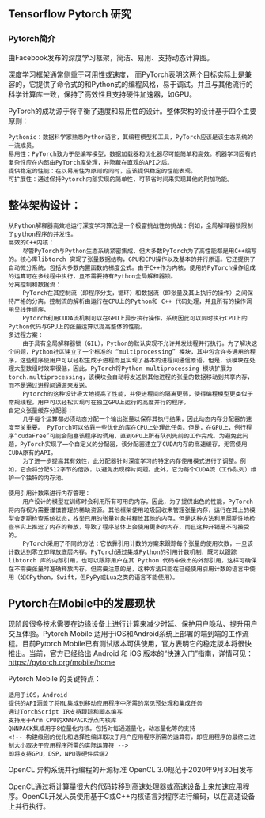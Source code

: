 ## Tensorflow Pytorch 研究

### Pytorch简介
由Facebook发布的深度学习框架，简洁、易用、支持动态计算图。

深度学习框架通常侧重于可用性或速度， 而PyTorch表明这两个目标实际上是兼容的，它提供了命令式的和Python式的编程风格，易于调试。并且与其他流行的科学计算库一致，保持了高效性且支持硬件加速器，如GPU。

PyTorch的成功源于将平衡了速度和易用性的设计。整体架构的设计基于四个主要原则：

    Pythonic：数据科学家熟悉Python语言，其编程模型和工具，PyTorch应该是该生态系统的一流成员。
    易用性：PyTorch致力于使编写模型，数据加载器和优化器尽可能简单和高效。机器学习固有的复杂性应在内部由PyTorch库处理，并隐藏在直观的API之后。
    提供稳定的性能：在以易用性为原则的同时，应该提供稳定的性能表现。
    可扩展性：通过保持Pytorch内部实现的简单性，可节省时间来实现其他的附加功能。

## 整体架构设计：
    从Python解释器高效地运行深度学习算法是一个极富挑战性的挑战：例如，全局解释器锁限制了python程序的并发性。
    高效的C++内核：
        尽管PyTorch与Python生态系统紧密集成，但大多数PyTorch为了高性能都是用C++编写的。核心库libtorch 实现了张量数据结构，GPU和CPU操作以及基本的并行原语。它还提供了自动微分系统，包括大多数内置函数的梯度公式。由于C++作为内核，使用的PyTorch操作组成的运算可在多线程中执行，且不需要持有Python全局解释器锁。
    分离控制和数据流：
        PyTorch在其控制流（即程序分支，循环）和数据流（即张量及其上执行的操作）之间保持严格的分离。控制流的解析由运行在CPU上的Python和 C++ 代码处理，并且所有的操作调用呈线性顺序。
        Pytorch利用CUDA流机制可以在GPU上异步执行操作，系统因此可以同时执行CPU上的Python代码与GPU上的张量运算以提高整体的性能。
    多进程方案：
        由于具有全局解释器锁（GIL），Python的默认实现不允许并发线程并行执行。为了解决这个问题，Python社区建立了一个标准的 “multiprocessing” 模块，其中包含许多通用的程序，这些程序使用户可以轻松生成子进程而且实现了基本的进程间通信原语。但是，该模块在处理大型数组时效率很低，因此，PyTorch将Python multiprocessing 模块扩展为 torch.multiprocessing，该模块会自动将发送到其他进程的张量的数据移动到共享内存，而不是通过进程间通道来发送。
        Pytorch的这种设计极大地提高了性能，并使进程间的隔离更弱，使得编程模型更类似于常规线程。用户可以轻松实现可在独立GPU上运行的高度并行的程序。
    自定义张量缓存分配器：
        几乎每个运算都必须动态分配一个输出张量以保存其执行结果，因此动态内存分配器的速度至关重要。 PyTorch可以依靠一些优化的库在CPU上处理此任务。但是，在GPU上，例行程序“cudaFree”可能会阻塞该程序的调用，直到GPU上所有队列先前的工作完成。为避免此问题，PyTorch实现了一个自定义的分配器，该分配器建立了CUDA内存的高速缓存，无需使用CUDA原有的API。
        为了进一步提高其有效性，此分配器针对深度学习的特定内存使用模式进行了调整。例如，它会将分配512字节的倍数，以避免出现碎片问题。此外，它为每个CUDA流（工作队列）维护一个独特的内存池。

    使用引用计数来进行内存管理：
        用户设计的模型在训练时会利用所有可用的内存。因此，为了提供出色的性能，PyTorch将内存视为需要谨慎管理的稀缺资源。其他框架使用垃圾回收来管理张量内存，运行在其上的模型会定期检查系统状态，枚举已用的张量对象并释放其他的内存。但是这种方法利用周期性地检查事实上推迟了内存的释放，导致了程序总体上会使用更多的内存，而且这种开销是不可接受的。
        PyTorch采用了不同的方法：它依靠引用计数的方案来跟踪每个张量的使用次数，一旦该计数达到零立即释放底层内存。PyTorch通过集成Python的引用计数机制，既可以跟踪 libtorch 库的内部引用，也可以跟踪用户在其 Python 代码中做出的外部引用，这样可确保在不需要张量时准确释放内存。但需要注意的是，这种方法只能在已经使用引用计数的语言中使用（如CPython，Swift，但PyPy或Lua之类的语言不能使用）。




## Pytorch在Mobile中的发展现状
现阶段很多技术需要在边缘设备上进行计算来减少时延、保护用户隐私、提升用户交互体验。Pytorch Mobile 适用于iOS和Android系统上部署的端到端的工作流程。目前Pytorch Mobile已有测试版本可供使用，官方表明它的稳定版本将很快推出。当前，官方已经给出 Android 和 iOS 版本的“快速入门”指南，详情可见：https://pytorch.org/mobile/home

Pytorch Mobile 的关键特点：

    适用于iOS，Android
    提供的API涵盖了将ML集成到移动应用程序中所需的常见预处理和集成任务
    通过TorchScript IR支持跟踪和脚本编写
    支持用于Arm CPU的XNNPACK浮点内核库
    QNNPACK集成用于8位量化内核。包括对每通道量化，动态量化等的支持
    <!-- 构建级别的优化和选择性编译取决于用户应用程序所需的运算符，即应用程序的最终二进制大小取决于应用程序所需的实际运算符 -->
    即将支持GPU，DSP，NPU等硬件后端2

OpenCL
异构系统并行编程的开源标准
OpenCL 3.0规范于2020年9月30日发布

OpenCL通过将计算量很大的代码转移到高速处理器或高速设备上来加速应用程序。OpenCL开发人员使用基于C或C++内核语言对程序进行编码，以在高速设备上并行执行。